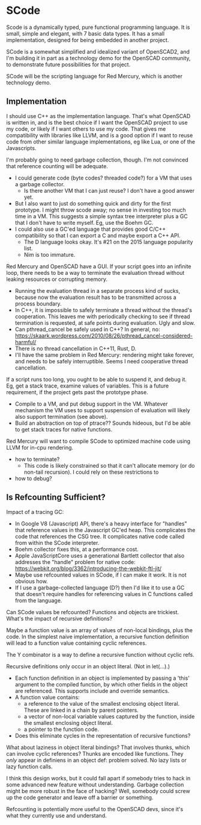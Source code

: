 # SCode
Scode is a dynamically typed, pure functional programming language.
It is small, simple and elegant, with 7 basic data types.
It has a small implementation, designed for being embedded in another project.

SCode is a somewhat simplified and idealized variant of OpenSCAD2,
and I'm building it in part as a technology demo for the OpenSCAD
community, to demonstrate future possibilities for that project.

SCode will be the scripting language for Red Mercury, which is another
technology demo.

## Implementation
I should use C++ as the implementation language. That's what OpenSCAD is written in,
and is the best choice if I want the OpenSCAD project to use my code,
or likely if I want others to use my code.
That gives me compatibility with libraries like LLVM, and is a good option
if I want to reuse code from other similar language implementations,
eg like Lua, or one of the Javascripts.

I'm probably going to need garbage collection, though. I'm not convinced
that reference counting will be adequate.
* I could generate code (byte codes? threaded code?) for a VM that 
  uses a garbage collector.
  * Is there another VM that I can just reuse? I don't have a good answer yet.
* But I also want to just do something quick and dirty for the first prototype.
  I might throw scode away; no sense in investing too much time in a VM.
  This suggests a simple syntax tree interpreter plus a GC that I don't have
  to write myself. Eg, use the Boehm GC.
* I could also use a GC'ed language that provides good C/C++ compatibility
  so that I can export a C and maybe export a C++ API.
  * The D language looks okay. It's #21 on the 2015 language popularity list.
  * Nim is too immature.

Red Mercury and OpenSCAD have a GUI. If your script goes into an infinite loop,
there needs to be a way to terminate the evaluation thread without leaking
resources or corrupting memory.
* Running the evaluation thread in a separate process kind of sucks,
  because now the evaluation result has to be transmitted across a process boundary.
* In C++, it is impossible to safely terminate a thread without the thread's
  cooperation. This leaves me with periodically checking to see if thread
  termination is requested, at safe points during evaluation. Ugly and slow.
* Can pthread_cancel be safely used in C++?
  In general, no: https://skaark.wordpress.com/2010/08/26/pthread_cancel-considered-harmful/
* There is no thread cancellation in C++11, Rust, D.
* I'll have the same problem in Red Mercury: rendering might take forever,
  and needs to be safely interruptible. Seems I need cooperative thread cancellation.

If a script runs too long, you ought to be able to suspend it, and debug it.
Eg, get a stack trace, examine values of variables.
This is a future requirement, if the project gets past the prototype phase.
* Compile to a VM, and put debug support in the VM.
  Whatever mechanism the VM uses to support suspension of evaluation
  will likely also support termination (see above).
* Build an abstraction on top of ptrace?? Sounds hideous, but I'd be
  able to get stack traces for native functions.

Red Mercury will want to compile SCode to optimized machine code using LLVM
for in-cpu rendering.
* how to terminate?
  * This code is likely constrained so that it can't allocate memory
    (or do non-tail recursion). I could rely on these restrictions to
* how to debug?

## Is Refcounting Sufficient?

Impact of a tracing GC:
* In Google V8 (Javascript) API, there's a heavy interface for "handles"
  that reference values in the Javascript GC'ed heap.
  This complicates the code that references the CSG tree.
  It complicates native code called from within the SCode interpreter.
* Boehm collector fixes this, at a performance cost.
* Apple JavaScriptCore uses a generational Bartlett collector
  that also addresses the "handle" problem for native code:
  https://webkit.org/blog/3362/introducing-the-webkit-ftl-jit/
* Maybe use refcounted values in SCode, if I can make it work.
  It is not obvious how.
* If I use a garbage-collected language (D?) then I'd like it to use
  a GC that doesn't require handles for referencing values in C
  functions called from the language.

Can SCode values be refcounted? Functions and objects are trickiest.
What's the impact of recursive definitions?

Maybe a function value is an array of values of non-local bindings, plus the code.
In the simplest naive implementation, a recursive function definition will
lead to a function value containing cyclic references.

The Y combinator is a way to define a recursive function without cyclic refs.

Recursive definitions only occur in an object literal. (Not in let(...).)
- Each function definition in an object is implemented by passing
  a 'this' argument to the compiled function, by which other fields in the object
  are referenced. This supports include and override semantics.
- A function value contains:
  * a reference to the value of the smallest enclosing object literal.
    These are linked in a chain by parent pointers.
  * a vector of non-local variable values captured by the function,
    inside the smallest enclosing object literal.
  * a pointer to the function code.
- Does this eliminate cycles in the representation of recursive functions?

What about laziness in object literal bindings?
That involves thunks, which can involve cyclic references?
Thunks are encoded like functions. They *only* appear in definiens
in an object def: problem solved. No lazy lists or lazy function calls.

I think this design works, but it could fall apart if somebody tries to hack
in some advanced new feature without understanding. Garbage collection might
be more robust in the face of hacking? Well, somebody could screw up the code
generator and leave off a barrier or something.

Refcounting is potentially more useful to the OpenSCAD devs, since it's what
they currently use and understand.

